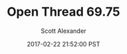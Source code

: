 ---
layout: podcast
title: "Open Thread 69.75"
author: Scott Alexander
description: https://slatestarcodex.com/2017/02/22/open-thread-69-75/
date: 2017-02-22 21:52:00 PST
length: 61157
duration: 15
guid: open-thread-69-75
---
